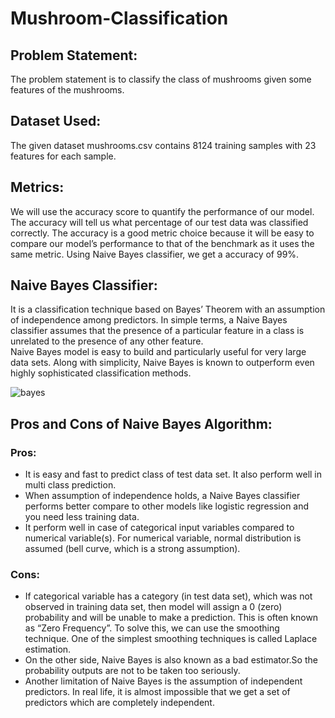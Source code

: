 # Mushroom-Classification

## Problem Statement:

The problem statement is to classify the class of mushrooms given some features of the mushrooms. 

## Dataset Used:

The given dataset mushrooms.csv contains 8124 training samples with 23 features for each sample. 

## Metrics:

We will use the accuracy score to quantify the performance of our model. The accuracy will tell us what percentage of our test data was classified correctly. The accuracy is a good metric choice because it will be easy to compare our model’s performance to that of the benchmark as it uses the same metric. Using Naive Bayes classifier, we get a accuracy of 99%. 

## Naive Bayes Classifier:


It is a classification technique based on Bayes’ Theorem with an assumption of independence among predictors. In simple terms, a Naive Bayes classifier assumes that the presence of a particular feature in a class is unrelated to the presence of any other feature.
<br>
Naive Bayes model is easy to build and particularly useful for very large data sets. Along with simplicity, Naive Bayes is known to outperform even highly sophisticated classification methods.


![bayes](https://user-images.githubusercontent.com/35702912/50735277-7f6a7b80-11d2-11e9-92ef-63d965a1cb10.png)

## Pros and Cons of Naive Bayes Algorithm:

### Pros:

- It is easy and fast to predict class of test data set. It also perform well in multi class prediction.
- When assumption of independence holds, a Naive Bayes classifier performs better compare to other models like logistic regression and you need less training data.
- It perform well in case of categorical input variables compared to numerical variable(s). For numerical variable, normal distribution is assumed (bell curve, which is a strong assumption).


### Cons:

- If categorical variable has a category (in test data set), which was not observed in training data set, then model will assign a 0 (zero) probability and will be unable to make a prediction. This is often known as “Zero Frequency”. To solve this, we can use the smoothing technique. One of the simplest smoothing techniques is called Laplace estimation.
- On the other side, Naive Bayes is also known as a bad estimator.So the probability outputs are not to be taken too seriously.
- Another limitation of Naive Bayes is the assumption of independent predictors. In real life, it is almost impossible that we get a set of predictors which are completely independent.
